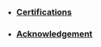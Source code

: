 

- ### [Certifications](https://github.com/anuragambuja/sharing/tree/master/accomplishments/certifications)

- ### [Acknowledgement](https://github.com/anuragambuja/anuragambuja/tree/master/accomplishments/Acknowledgement)
